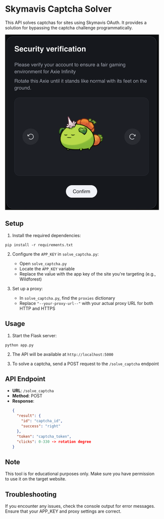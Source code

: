 # Skymavis Captcha Solver

This API solves captchas for sites using Skymavis OAuth. It provides a solution for bypassing the captcha challenge programmatically.

![Captcha](example.png)

## Setup

1. Install the required dependencies:

```
pip install -r requirements.txt
```

2. Configure the `APP_KEY` in `solve_captcha.py`:
   - Open `solve_captcha.py`
   - Locate the `APP_KEY` variable
   - Replace the value with the app key of the site you're targeting (e.g., Wildforest)

3. Set up a proxy:
   - In `solve_captcha.py`, find the `proxies` dictionary
   - Replace `"--your-proxy-url--"` with your actual proxy URL for both HTTP and HTTPS

## Usage

1. Start the Flask server:

```
python app.py
```

2. The API will be available at `http://localhost:5000`

3. To solve a captcha, send a POST request to the `/solve_captcha` endpoint

## API Endpoint

- **URL**: `/solve_captcha`
- **Method**: POST
- **Response**: 
  ```json
  {
    "result": {
      "id": "captcha_id",
      "success": "right"
    },
    "token": "captcha_token",
    "clicks": 0-330 -> rotation degree
  }
  ```

## Note

This tool is for educational purposes only. Make sure you have permission to use it on the target website.

## Troubleshooting

If you encounter any issues, check the console output for error messages. Ensure that your APP_KEY and proxy settings are correct.
